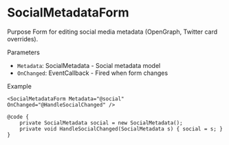 # SocialMetadataForm

Purpose
Form for editing social media metadata (OpenGraph, Twitter card overrides).

Parameters
- `Metadata`: SocialMetadata - Social metadata model
- `OnChanged`: EventCallback<SocialMetadata> - Fired when form changes

Example

```razor
<SocialMetadataForm Metadata="@social" OnChanged="@HandleSocialChanged" />

@code {
    private SocialMetadata social = new SocialMetadata();
    private void HandleSocialChanged(SocialMetadata s) { social = s; }
}
```
